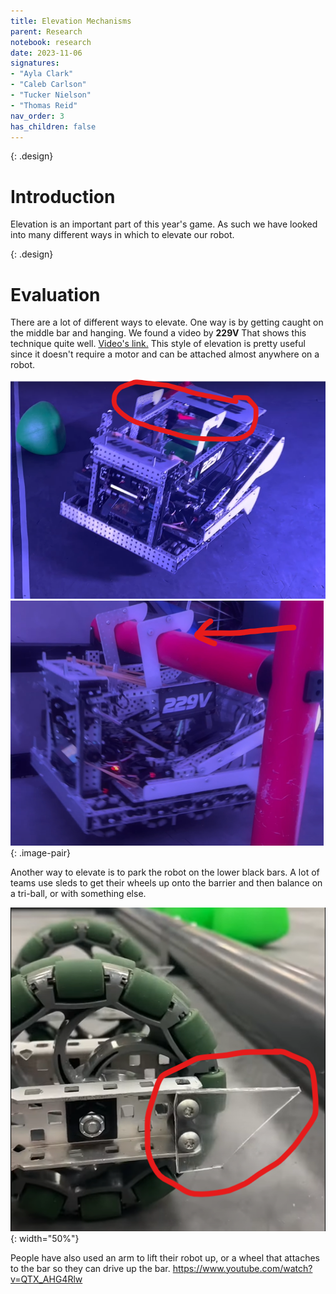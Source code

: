 ```yaml
---
title: Elevation Mechanisms
parent: Research
notebook: research
date: 2023-11-06
signatures:
- "Ayla Clark"
- "Caleb Carlson"
- "Tucker Nielson"
- "Thomas Reid"
nav_order: 3
has_children: false
---
```


{: .design}
# Introduction

Elevation is an important part of this year's game. As such we have looked into many different ways in which to elevate our robot.

{: .design}
# Evaluation

There are a lot of different ways to elevate. One way is by getting caught on the middle bar and hanging. We found a video by **229V** That shows this technique quite well. [Video's link.](https://www.youtube.com/watch?v=BGkmDeIMQyQ) This style of elevation is pretty useful since it doesn't require a motor and can be attached almost anywhere on a robot. 

<!-- ![Feild](/assets/Game%20Analysis/Over%20Under%20field.png){: width="50%"} -->

![229VElevation](/assets/Research/229VElevation.png)![Hanger-Style](/assets/Research/Hanger-Style.png)
{: .image-pair}

Another way to elevate is to park the robot on the lower black bars. A lot of teams use sleds to get their wheels up onto the barrier and then balance on a tri-ball, or with something else.

![Sleds](/assets/Research/Sleds.png){: width="50%"}

People have also used an arm to lift their robot up, or a wheel that attaches to the bar so they can drive up the bar. https://www.youtube.com/watch?v=QTX_AHG4Rlw